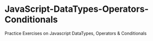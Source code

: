 # JavaScript-DataTypes-Operators-Conditionals
Practice Exercises on Javascript DataTypes, Operators &amp; Conditionals

